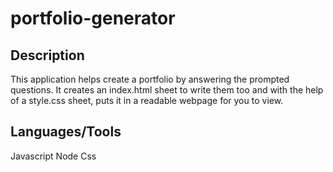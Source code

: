 # portfolio-generator

## Description
This application helps create a portfolio by answering the prompted questions. It creates an index.html sheet to write them too and with the help of a style.css sheet, puts it in a readable webpage for you to view. 

## Languages/Tools
Javascript
Node
Css